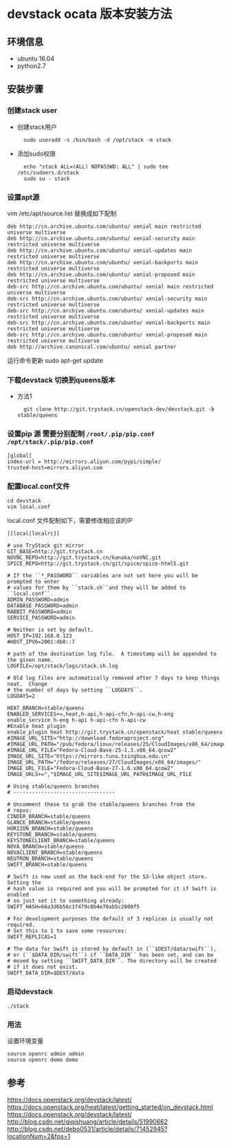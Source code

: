 # devstack ocata 版本安装方法 #

## 环境信息
* ubuntu 16.04
* python2.7
## 安装步骤

### 创建stack user
* 创建stack用户

		sudo useradd -s /bin/bash -d /opt/stack -m stack
* 添加sudo权限

		echo "stack ALL=(ALL) NOPASSWD: ALL" | sudo tee /etc/sudoers.d/stack
		sudo su - stack

### 设置apt源
vim /etc/apt/source.list 替换成如下配制

	deb http://cn.archive.ubuntu.com/ubuntu/ xenial main restricted universe multiverse
	deb http://cn.archive.ubuntu.com/ubuntu/ xenial-security main restricted universe multiverse
	deb http://cn.archive.ubuntu.com/ubuntu/ xenial-updates main restricted universe multiverse
	deb http://cn.archive.ubuntu.com/ubuntu/ xenial-backports main restricted universe multiverse
	deb http://cn.archive.ubuntu.com/ubuntu/ xenial-proposed main restricted universe multiverse
	deb-src http://cn.archive.ubuntu.com/ubuntu/ xenial main restricted universe multiverse
	deb-src http://cn.archive.ubuntu.com/ubuntu/ xenial-security main restricted universe multiverse
	deb-src http://cn.archive.ubuntu.com/ubuntu/ xenial-updates main restricted universe multiverse
	deb-src http://cn.archive.ubuntu.com/ubuntu/ xenial-backports main restricted universe multiverse
	deb-src http://cn.archive.ubuntu.com/ubuntu/ xenial-proposed main restricted universe multiverse
	deb http://archive.canonical.com/ubuntu/ xenial partner

运行命令更新
	sudo apt-get update


### 下载devstack 切换到queens版本
* 方法1  

    	git clone http://git.trystack.cn/openstack-dev/devstack.git -b stable/queens  


### 设置pip 源 需要分别配制 `/root/.pip/pip.conf` `/opt/stack/.pip/pip.conf`

	[global]
	index-url = http://mirrors.aliyun.com/pypi/simple/
	trusted-host=mirrors.aliyun.com

### 配置local.conf文件

	cd devstack
	vim local.conf

local.conf 文件配制如下，需要修改相应该的IP

	[[local|localrc]]

	# use TryStack git mirror
	GIT_BASE=http://git.trystack.cn
	NOVNC_REPO=http://git.trystack.cn/kanaka/noVNC.git
	SPICE_REPO=http://git.trystack.cn/git/spice/spice-html5.git

	# If the ``*_PASSWORD`` variables are not set here you will be prompted to enter
	# values for them by ``stack.sh``and they will be added to ``local.conf``.
	ADMIN_PASSWORD=admin
	DATABASE_PASSWORD=admin
	RABBIT_PASSWORD=admin
	SERVICE_PASSWORD=admin

	# Neither is set by default.
	HOST_IP=192.168.0.123
	#HOST_IPV6=2001:db8::7

	# path of the destination log file.  A timestamp will be appended to the given name.
	LOGFILE=/opt/stack/logs/stack.sh.log

	# Old log files are automatically removed after 7 days to keep things neat.  Change
	# the number of days by setting ``LOGDAYS``.
	LOGDAYS=2

	HEAT_BRANCH=stable/queens
	ENABLED_SERVICES+=,heat,h-api,h-api-cfn,h-api-cw,h-eng
	enable_service h-eng h-api h-api-cfn h-api-cw
	#Enable heat plugin
	enable_plugin heat http://git.trystack.cn/openstack/heat stable/queens
	#IMAGE_URL_SITE="http://download.fedoraproject.org"
	#IMAGE_URL_PATH="/pub/fedora/linux/releases/25/CloudImages/x86_64/images/"
	#IMAGE_URL_FILE="Fedora-Cloud-Base-25-1.3.x86_64.qcow2"
	IMAGE_URL_SITE="https://mirrors.tuna.tsinghua.edu.cn"
	IMAGE_URL_PATH="/fedora/releases/27/CloudImages/x86_64/images/"
	IMAGE_URL_FILE="Fedora-Cloud-Base-27-1.6.x86_64.qcow2"
	IMAGE_URLS+=","$IMAGE_URL_SITE$IMAGE_URL_PATH$IMAGE_URL_FILE

	# Using stable/queens branches
	# ---------------------------------

	# Uncomment these to grab the stable/queens branches from the
	# repos:
	CINDER_BRANCH=stable/queens
	GLANCE_BRANCH=stable/queens
	HORIZON_BRANCH=stable/queens
	KEYSTONE_BRANCH=stable/queens
	KEYSTONECLIENT_BRANCH=stable/queens
	NOVA_BRANCH=stable/queens
	NOVACLIENT_BRANCH=stable/queens
	NEUTRON_BRANCH=stable/queens
	SWIFT_BRANCH=stable/queens

	# Swift is now used as the back-end for the S3-like object store. Setting the
	# hash value is required and you will be prompted for it if Swift is enabled
	# so just set it to something already:
	SWIFT_HASH=66a3d6b56c1f479c8b4e70ab5c2000f5

	# For development purposes the default of 3 replicas is usually not required.
	# Set this to 1 to save some resources:
	SWIFT_REPLICAS=1

	# The data for Swift is stored by default in (``$DEST/data/swift``),
	# or (``$DATA_DIR/swift``) if ``DATA_DIR`` has been set, and can be
	# moved by setting ``SWIFT_DATA_DIR``. The directory will be created
	# if it does not exist.
	SWIFT_DATA_DIR=$DEST/data



### 启动devstack

	./stack

### 用法
设置环境变量

	source openrc admin admin
	source openrc demo demo

## 参考

https://docs.openstack.org/devstack/latest/
https://docs.openstack.org/heat/latest/getting_started/on_devstack.html  
https://docs.openstack.org/devstack/latest/  
http://blog.csdn.net/qiqishuang/article/details/51990662  
http://blog.csdn.net/debo0531/article/details/71452945?locationNum=2&fps=1

